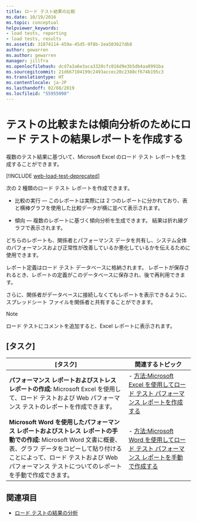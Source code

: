 ```yaml
---
title: ロード テスト結果の比較
ms.date: 10/19/2016
ms.topic: conceptual
helpviewer_keywords:
- load tests, reporting
- load tests, results
ms.assetid: 31874114-459a-45d5-9f8b-2ea503627db8
author: gewarren
ms.author: gewarren
manager: jillfra
ms.openlocfilehash: dcd7a3a6e3aca3320cfc016d9e3b5db4aa0991ba
ms.sourcegitcommit: 21d667104199c2493accec20c2388cf674b195c3
ms.translationtype: HT
ms.contentlocale: ja-JP
ms.lasthandoff: 02/08/2019
ms.locfileid: "55955090"
---
```

# <a name="report-load-tests-results-for-test-comparisons-or-trend-analysis"></a>テストの比較または傾向分析のためにロード テストの結果レポートを作成する

複数のテスト結果に基づいて、Microsoft Excel のロード テスト レポートを生成することができます。

[!INCLUDE [web-load-test-deprecated](includes/web-load-test-deprecated.md)]

次の 2 種類のロード テスト レポートを作成できます。

- 比較の実行 &mdash; このレポートは実際には 2 つのレポートに分かれており、表と横棒グラフを使用した比較データが横に並べて表示されます。

- 傾向 &mdash; 複数のレポートに基づく傾向分析を生成できます。 結果は折れ線グラフで表示されます。

どちらのレポートも、関係者とパフォーマンス データを共有し、システム全体のパフォーマンスおよび正常性が改善しているか悪化しているかを伝えるために使用できます。

レポート定義はロード テスト データベースに格納されます。 レポートが保存されるとき、レポートの定義がこのデータベースに保存され、後で再利用できます。

さらに、関係者がデータベースに接続しなくてもレポートを表示できるように、スプレッドシート ファイルを関係者と共有することができます。

> [!NOTE]
> ロード テストにコメントを追加すると、Excel レポートに表示されます。

## <a name="tasks"></a>[タスク]

|[タスク]|関連するトピック|
|-|-|
|**パフォーマンス レポートおよびストレス レポートの作成:** Microsoft Excel を使用して、ロード テストおよび Web パフォーマンス テストのレポートを作成できます。|- [方法:Microsoft Excel を使用してロード テスト パフォーマンス レポートを作成する](../test/how-to-create-load-test-performance-reports-using-microsoft-excel.md)|
|**Microsoft Word を使用したパフォーマンス レポートおよびストレス レポートの手動での作成:** Microsoft Word 文書に概要、表、グラフ データをコピーして貼り付けることによって、ロード テストおよび Web パフォーマンス テストについてのレポートを手動で作成できます。|- [方法:Microsoft Word を使用してロード テスト パフォーマンス レポートを手動で作成する](../test/how-to-manually-create-a-load-test-performance-report-using-microsoft-word.md)|

## <a name="see-also"></a>関連項目

- [ロード テストの結果の分析](../test/analyze-load-test-results-using-the-load-test-analyzer.md)